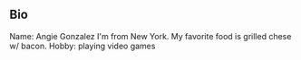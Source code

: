 ## Bio

Name: Angie Gonzalez
I'm from New York.
My favorite food is grilled chese w/ bacon.
Hobby: playing video games
